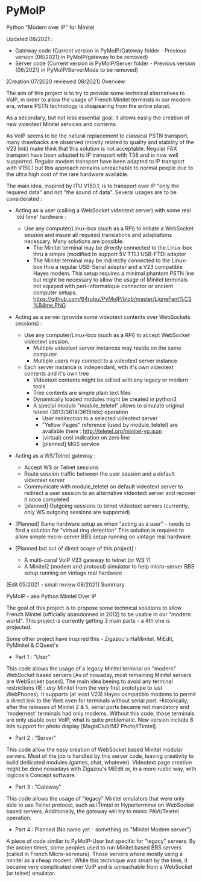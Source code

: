 # PyMoIP
Python "Modem over IP" for Minitel

Updated 08/2021 :
- Gateway code (Current version in PyMoIP/Gateway folder - Previous version (06/2021) in PyMoIP/gateway to be removed)
- Server code (Current version in PyMoIP/Server folder - Previous version (06/2021) in PyMoIP/ServerMode to be removed)

[Creation 07/2020 reviewed 08/2021] Overview

The aim of this project is to try to provide some technical alternatives to VoIP, in order to allow the usage of French Minitel terminals in our modern era, where PSTN technology is disapearing from the entire planet.

As a secondary, but not less essential goal, it allows easily the creation of new videotext Minitel services and contents.

As VoIP seems to be the natural replacement to classical PSTN transport, many drawbacks are observed (mostly related to quality and stability of the V23 link) make think that this solution is not acceptable. Regular FAX transport have been adapted to IP transport with T38 and is now well supported. Regular modem transport have been adapted to IP transport with V150.1 but this approach remains unreachable to normal people due to the ultra high cost of the rare hardware available.

The main idea, inspired by ITU V150.1, is to transport over IP "only the required data" and not "the sound of data". Several usages are to be considerated :

- Acting as a user (calling a WebSocket videotext server) with some real 'old time' hardware :
  - Use any computer/Linux-box (such as a RPi) to initiate a WebSocket session and insure all required translations and adaptations necessary. Many solutions are possible.
      - The Minitel terminal may be directly connected to the Linux-box thru a simple (modified to support 5V TTL) USB-FTDI adapter
      - The Minitel terminal may be indirectly connected to the Linux-box thru a regular USB-Serial adapter and a V23 compatible Hayes modem. This setup requires a minimal phantom PSTN line but might be necessary to allow the usage of Minitel terminals not equiped with peri-informatique connector or ancient computer setups.
        https://github.com/64rulez/PyMoIP/blob/master/LigneFant%C3%B4me.PNG
  
- Acting as a server (provide some videotext contents over WebSockets sessions) :
  - Use any computer/Linux-box (such as a RPi) to accept WebSocket videotext session.
      - Multiple videotext server instances may reside on the same computer.
      - Multiple users may connect to a videotext server instance.
  - Each server instance is independant, with it's own videotext contents and it's own tree
      - Videotext contents might be edited with any legacy or modern tools
      - Tree contents are simple plain text files
      - Dynamically loaded modules might be created in python3
      - A special module "module_teletel" allows to simulate original teletel (3613/3614/3615/etc) operation
        - User redirection to a selected videotext server
        - "Yellow Pages" reference (used by module_teletel) are available there : http://teletel.org/minitel-yp.json
        - (virtual) cost indication on zero line
        - [planned] MGS service

- Acting as a WS/Telnet gateway :
  - Accept WS or Telnet sessions
  - Route session traffic between the user session and a default videotext server
  - Communicate with module_teletel on default videotext server to redirect a user session to an alternative videotext server and recover it once completed
  - [planned] Outgoing sessions to telnet videotext servers (currently, only WS outgoing sessions are supported)

- [Planned] Same hardware setup as when "acting as a user" - needs to find a solution for "virtual ring detection"
    This solution is required to allow simple micro-server BBS setup running on vintage real hardware

- [Planned but out of direct scope of this project] : 
  - A multi-canal VoIP V23 gateway to telnet (or WS ?)
  - A Minitel2 (modem and protocol) simulator to help micro-server BBS setup running on vintage real hardware


[Edit 05/2021 - small review 08/2021] Summary

PyMoIP - aka Python Minitel Over IP

The goal of this project is to propose some technical solutions to allow French Minitel (officially abandonned in 2012) to be usable in our "modern world". This project is currently getting 3 main parts - a 4th one is projected.

Some other project have inspired this - Zigazou's HaMinitel, MiEdit, PyMinitel & CQuest's  

- Part 1 : "User"

This code allows the usage of a legacy Minitel terminal on "modern" WebSocket based servers [As of nowaday, most remaining Minitel servers are WebSocket based]. The main idea beeing to avoid any terminal restrictions (IE : *any* Minitel from the very first prototype to last WebPhones). It supports (at least V23) Hayes compatible modems to permit a direct link to the Web even for terminals without serial port. Historically, after the releases of Minitel 2 & 5, serial ports became not mandatory and 'modernest' terminals had only modems. Without this code, those terminals are only usable over VoIP, what is quite problematic. New version include 8 bits support for photo display [MagisClub/M2 Photo/iTimtel].


- Part 2 : "Server"

This code allow the easy creation of WebSocket based Minitel modular servers. Most of the job is handled by this server code, leaving creativity to build dedicated modules (games, chat, whatever). Videotext page creation might be done nowadays with Zigazou's MiEdit or, in a more rustic way, with logicos's Concept software.


- Part 3 : "Gateway"

This code allows the usage of "legacy" Minitel emulators that were only able to use Telnet protocol, such as iTimtel or Hyperterminal on WebSocket based servers. Additionally, the gateway will try to mimic PAVI/Teletel operation.


- Part 4 : Planned (No name yet - something as "Minitel Modem server") 

A piece of code similar to PyMoIP-User but specific for "legacy" servers. By the ancien times, some peoples used to run Minitel based BBS servers (called in French Micro-serveurs). Those servers where mostly using a minitel as a cheap modem. While this technique was smart by the time, it became very complicated over VoIP and is unreachable from a WebSocket (or telnet) emulator.
